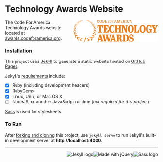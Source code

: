 # Technology Awards Website

<img src="images/logo-tech-awards.png" alt="Made with jQuery" width="280" align="right">The Code For America Technology Awards website located at [awards.codeforamerica.org](http://awards.codeforamerica.org/).

### Installation

This project uses [Jekyll](http://jekyllrb.com) to generate a static website hosted on [GitHub Pages](https://pages.github.com).

Jekyll's [requirements](http://jekyllrb.com/docs/installation/#requirements) include:
- [x] Ruby (including development headers)
- [x] RubyGems
- [x] Linux, Unix, or Mac OS X
- [ ] NodeJS, or another JavaScript runtime (_not required for this project_)

[Sass](http://sass-lang.com/install) is used for stylesheets.

### To Run
After [forking and cloning](https://help.github.com/articles/fork-a-repo/) this project, use `jekyll serve` to run Jekyll's built-in development server at **http://localhost:4000**.

___

<img src="https://cdn.rawgit.com/sass/sass-site/master/source/assets/img/logos/logo.svg" alt="Sass logo" height="70" align="right"> <img src="http://upload.wikimedia.org/wikipedia/en/9/9e/JQuery_logo.svg" alt="Made with jQuery" height="70" align="right"> <img src="https://cdn.rawgit.com/jekyll/brand/master/jekyll-logo-light-transparent.png" alt="Jekyll logo" height="70" align="right">
